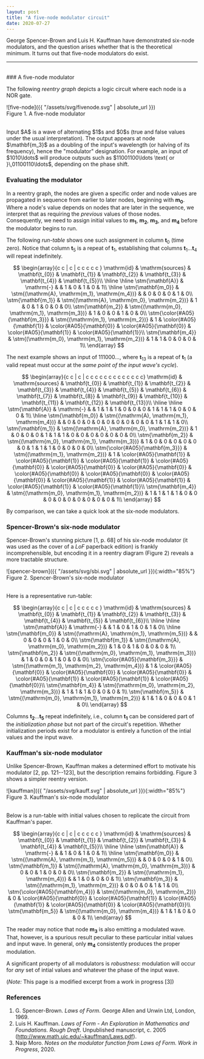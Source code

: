 ```yaml
---
layout: post
title: "A five-node modulator circuit"
date: 2020-07-27
---
```

George Spencer-Brown and Luis H. Kauffman
have demonstrated six-node modulators, and the question arises whether that is
the theoretical minimum.  It turns out that five-node modulators do exist.
<!--more-->

______________________________________________________________________________
<br>
### A five-node modulator

The following _reentry graph_ depicts a logic circuit where each node is a
NOR gate.

![five-node]({{ "/assets/svg/fivenode.svg" | absolute_url }})  
Figure 1. A five-node modulator

<br>
Input $A$ is a wave of alternating $1$s and $0$s (true and false values under
the usual interpretation).  The output appears at node $\mathbf{m_3}$ as a
doubling of the input's wavelength (or halving of its frequency), hence the
"modulator" designation.  For example, an input of $1010\ldots$ will produce
outputs such as $11001100\ldots \text{ or  }\,01100110\ldots$, depending on the
phase shift.

### Evaluating the modulator

In a reentry graph, the nodes are given a specific order and
node values are propagated in sequence from earlier to later nodes,
beginning with $\mathbf{m_0}$.  Where a node's value depends on nodes that are later
in the sequence, we interpret that as requiring the _previous_ values of those
nodes.  Consequently, we need to assign initial values to $\mathbf{m_1}$, $\mathbf{m_2}$,
$\mathbf{m_3}$, and $\mathbf{m_4}$ before the modulator begins to run.

The following _run-table_ shows one such assignment in column $\mathbf t_0$
(time zero). Notice that column $\mathbf t_5$ is a repeat of $\mathbf t_1$,
establishing that columns $\mathbf t_1 \ldots \mathbf t_4$ will
repeat indefinitely.

$\newcommand{\st}[1]{\small{\text{#1}}} \newcommand{\stm}[1]{\small{#1}}$
$$
\begin{array}{c  c |  c | c  c  c  c  c }
\mathrm{id} & \mathrm{sources} & \mathbf{t_{0}} & \mathbf{t_{1}} & \mathbf{t_{2}} & \mathbf{t_{3}} & \mathbf{t_{4}} & \mathbf{t_{5}}\\
\hline
\hline
\stm{\mathbf{A}} & \mathrm{-} &  & 1 & 0 & 1 & 0 & 1\\
\hline
\stm{\mathbf{m_0}} & \stm{(\mathrm{A}, \mathrm{m_1}, \mathrm{m_4})} &  & 0 & 0 & 0 & 1 & 0\\
\stm{\mathbf{m_1}} & \stm{(\mathrm{A}, \mathrm{m_0}, \mathrm{m_2})} & 1 & 0 & 1 & 0 & 0 & 0\\
\stm{\mathbf{m_2}} & \stm{(\mathrm{m_0}, \mathrm{m_1}, \mathrm{m_3})} & 1 & 0 & 0 & 1 & 0 & 0\\
\stm{\color{#A05}{\mathbf{m_3}}} & \stm{(\mathrm{m_1}, \mathrm{m_2})} & 1 & \color{#A05}{\mathbf{1}} & \color{#A05}{\mathbf{0}} & \color{#A05}{\mathbf{0}} & \color{#A05}{\mathbf{1}} & \color{#A05}{\mathbf{1}}\\
\stm{\mathbf{m_4}} & \stm{(\mathrm{m_0}, \mathrm{m_1}, \mathrm{m_2})} & 1 & 1 & 0 & 0 & 0 & 1\\
\end{array}
$$

The next example shows an input of $111000\ldots$, where $\mathbf t_{13}$ is a repeat
of $\mathbf t_1$ (a valid repeat must occur at the _same point of the input
wave's cycle_).

${}$
$$
\begin{array}{c c | c | c c c c c c c c c c c c c}
\mathrm{id} & \mathrm{sources} & \mathbf{t_{0}} & \mathbf{t_{1}} & \mathbf{t_{2}} & \mathbf{t_{3}} & \mathbf{t_{4}} & \mathbf{t_{5}} & \mathbf{t_{6}} & \mathbf{t_{7}} & \mathbf{t_{8}} & \mathbf{t_{9}} & \mathbf{t_{10}} & \mathbf{t_{11}} & \mathbf{t_{12}} & \mathbf{t_{13}}\\
\hline
\hline
\stm{\mathbf{A}} & \mathrm{-} &  & 1 & 1 & 1 & 0 & 0 & 0 & 1 & 1 & 1 & 0 & 0 & 0 & 1\\
\hline
\stm{\mathbf{m_0}} & \stm{(\mathrm{A}, \mathrm{m_1}, \mathrm{m_4})} &  & 0 & 0 & 0 & 0 & 0 & 0 & 0 & 0 & 0 & 1 & 1 & 1 & 0\\
\stm{\mathbf{m_1}} & \stm{(\mathrm{A}, \mathrm{m_0}, \mathrm{m_2})} & 1 & 0 & 0 & 0 & 1 & 1 & 1 & 0 & 0 & 0 & 0 & 0 & 0 & 0\\
\stm{\mathbf{m_2}} & \stm{(\mathrm{m_0}, \mathrm{m_1}, \mathrm{m_3})} & 1 & 0 & 0 & 0 & 0 & 0 & 0 & 1 & 1 & 1 & 0 & 0 & 0 & 0\\
\stm{\color{#A05}{\mathbf{m_3}}} & \stm{(\mathrm{m_1}, \mathrm{m_2})} & 1 & \color{#A05}{\mathbf{1}} & \color{#A05}{\mathbf{1}} & \color{#A05}{\mathbf{1}} & \color{#A05}{\mathbf{0}} & \color{#A05}{\mathbf{0}} & \color{#A05}{\mathbf{0}} & \color{#A05}{\mathbf{0}} & \color{#A05}{\mathbf{0}} & \color{#A05}{\mathbf{0}} & \color{#A05}{\mathbf{1}} & \color{#A05}{\mathbf{1}} & \color{#A05}{\mathbf{1}} & \color{#A05}{\mathbf{1}}\\
\stm{\mathbf{m_4}} & \stm{(\mathrm{m_0}, \mathrm{m_1}, \mathrm{m_2})} & 1 & 1 & 1 & 1 & 0 & 0 & 0 & 0 & 0 & 0 & 0 & 0 & 0 & 1\\
\end{array}
$$

By comparison, we can take a quick look at the six-node modulators.

### Spencer-Brown's six-node modulator

Spencer-Brown's stunning picture [1, p. 68] of his six-node modulator (it was
used as the cover of a _LoF_ paperback edition) is frankly incomprehensible,
but encoding it in a reentry diagram (Figure 2) reveals a more tractable
structure.

![spencer-brown]({{ "/assets/svg/sbi.svg" | absolute_url }}){:width="85%"}  
Figure 2. Spencer-Brown's six-node modulator

<br>
Here is a representative run-table:

${}$
$$
\begin{array}{c  c |  c | c  c  c  c  c }
\mathrm{id} & \mathrm{sources} & \mathbf{t_{0}} & \mathbf{t_{1}} & \mathbf{t_{2}} & \mathbf{t_{3}} & \mathbf{t_{4}} & \mathbf{t_{5}} & \mathbf{t_{6}}\\
\hline
\hline
\stm{\mathbf{A}} & \mathrm{-} &  & 1 & 0 & 1 & 0 & 1 & 0\\
\hline
\stm{\mathbf{m_0}} & \stm{(\mathrm{A}, \mathrm{m_1}, \mathrm{m_5})} &  & 0 & 0 & 0 & 1 & 0 & 0\\
\stm{\mathbf{m_1}} & \stm{(\mathrm{A}, \mathrm{m_0}, \mathrm{m_2})} & 1 & 0 & 1 & 0 & 0 & 0 & 1\\
\stm{\mathbf{m_2}} & \stm{(\mathrm{m_0}, \mathrm{m_1}, \mathrm{m_3})} & 1 & 0 & 0 & 1 & 0 & 0 & 0\\
\stm{\color{#A05}{\mathbf{m_3}}} & \stm{(\mathrm{m_1}, \mathrm{m_2}, \mathrm{m_4})} & 1 & \color{#A05}{\mathbf{0}} & \color{#A05}{\mathbf{0}} & \color{#A05}{\mathbf{0}} & \color{#A05}{\mathbf{1}} & \color{#A05}{\mathbf{1}} & \color{#A05}{\mathbf{0}}\\
\stm{\mathbf{m_4}} & \stm{(\mathrm{m_0}, \mathrm{m_2}, \mathrm{m_3})} & 1 & 1 & 1 & 0 & 0 & 0 & 1\\
\stm{\mathbf{m_5}} & \stm{(\mathrm{m_0}, \mathrm{m_1}, \mathrm{m_2})} & 1 & 1 & 0 & 0 & 0 & 1 & 0\\
\end{array}
$$

Columns $\mathbf{t_2} \ldots \mathbf{t_5}$ repeat indefinitely, i.e., column
$\mathbf{t_1}$ can be considered part of the _initialization phase_ but not
part of the circuit's repetition.  Whether initialization periods exist
for a modulator is entirely a function of the intial values and the input wave.

### Kauffman's six-node modulator

Unlike Spencer-Brown, Kauffman makes a determined effort to motivate his
modulator [2, pp. 121--123], but the description remains forbidding.  Figure 3
shows a simpler reentry version.

![kauffman]({{ "/assets/svg/kauff.svg" | absolute_url }}){:width="85%"}  
Figure 3. Kauffman's six-node modulator

<br>
Below is a run-table with initial values chosen to replicate the circuit
from Kauffman's paper.

${}$
$$
\begin{array}{c  c |  c | c  c  c  c  c }
\mathrm{id} & \mathrm{sources} & \mathbf{t_{0}} & \mathbf{t_{1}} & \mathbf{t_{2}} & \mathbf{t_{3}} & \mathbf{t_{4}} & \mathbf{t_{5}}\\
\hline
\hline
\stm{\mathbf{A}} & \mathrm{-} &  & 1 & 0 & 1 & 0 & 1\\
\hline
\stm{\mathbf{m_0}} & \stm{(\mathrm{A}, \mathrm{m_1}, \mathrm{m_5})} &  & 0 & 0 & 0 & 1 & 0\\
\stm{\mathbf{m_1}} & \stm{(\mathrm{A}, \mathrm{m_0}, \mathrm{m_3})} & 0 & 0 & 1 & 0 & 0 & 0\\
\stm{\mathbf{m_2}} & \stm{(\mathrm{m_1}, \mathrm{m_4})} &  & 1 & 0 & 0 & 0 & 1\\
\stm{\mathbf{m_3}} & \stm{(\mathrm{m_1}, \mathrm{m_2})} & 0 & 0 & 0 & 1 & 1 & 0\\
\stm{\color{#A05}{\mathbf{m_4}}} & \stm{(\mathrm{m_0}, \mathrm{m_2})} & 0 & \color{#A05}{\mathbf{0}} & \color{#A05}{\mathbf{1}} & \color{#A05}{\mathbf{1}} & \color{#A05}{\mathbf{0}} & \color{#A05}{\mathbf{0}}\\
\stm{\mathbf{m_5}} & \stm{(\mathrm{m_0}, \mathrm{m_4})} & 1 & 1 & 0 & 0 & 0 & 1\\
\end{array}
$$

The reader may notice that node $\mathbf{m_3}$ is also emitting a modulated
wave.  That, however, is a spurious result peculiar to these particular initial
values and input wave.  In general, only $\mathbf{m_4}$ consistently produces
the proper modulation.

A significant property of all modulators is _robustness_: modulation will occur
for _any_ set of intial values and whatever the phase of the input wave.

(_Note:_ This page is a modified excerpt from a work in progress [3])

### References
1. G. Spencer-Brown. _Laws of Form_. George Allen and Unwin Ltd, London, 1969.
2. Luis H. Kauffman. _Laws of Form - An Exploration in Mathematics
and Foundations. Rough Draft_. Unpublished manuscript, c. 2005
(<http://www.math.uic.edu/~kauffman/Laws.pdf>).
3. Naip Moro. _Notes on the modulator function from Laws of Form. Work in
Progress_, 2020.

